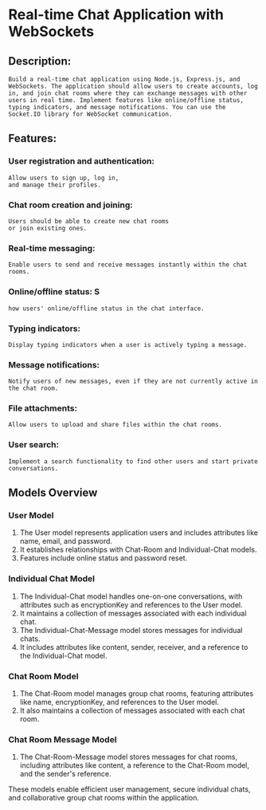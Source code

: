 # Real-time Chat Application with WebSockets

## Description:

    Build a real-time chat application using Node.js, Express.js, and WebSockets. The application should allow users to create accounts, log in, and join chat rooms where they can exchange messages with other users in real time. Implement features like online/offline status, typing indicators, and message notifications. You can use the Socket.IO library for WebSocket communication.

## Features:

### User registration and authentication:

    Allow users to sign up, log in,
    and manage their profiles.

### Chat room creation and joining:

    Users should be able to create new chat rooms
    or join existing ones.

### Real-time messaging:

    Enable users to send and receive messages instantly within the chat rooms.

### Online/offline status: S

    how users' online/offline status in the chat interface.

### Typing indicators:

    Display typing indicators when a user is actively typing a message.

### Message notifications:

    Notify users of new messages, even if they are not currently active in the chat room.

### File attachments:

    Allow users to upload and share files within the chat rooms.

### User search:

    Implement a search functionality to find other users and start private conversations.

## Models Overview

### User Model

1. The User model represents application users and includes attributes like name, email, and password.
2. It establishes relationships with Chat-Room and Individual-Chat models.
3. Features include online status and password reset.

### Individual Chat Model

1. The Individual-Chat model handles one-on-one conversations, with attributes such as encryptionKey and references to the User model.
2. It maintains a collection of messages associated with each individual chat.
3. The Individual-Chat-Message model stores messages for individual chats.
4. It includes attributes like content, sender, receiver, and a reference to the Individual-Chat model.

### Chat Room Model

1. The Chat-Room model manages group chat rooms, featuring attributes like name, encryptionKey, and references to the User model.
2. It also maintains a collection of messages associated with each chat room.

### Chat Room Message Model

1. The Chat-Room-Message model stores messages for chat rooms, including attributes like content, a reference to the Chat-Room model, and the sender's reference.

These models enable efficient user management, secure individual chats, and collaborative group chat rooms within the application.
